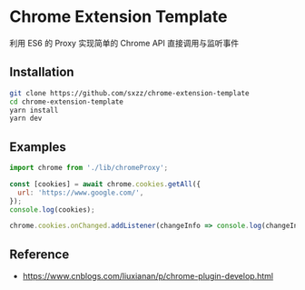 # Chrome Extension Template

利用 ES6 的 Proxy 实现简单的 Chrome API 直接调用与监听事件

## Installation

```bash
git clone https://github.com/sxzz/chrome-extension-template
cd chrome-extension-template
yarn install
yarn dev
```

## Examples

```javascript
import chrome from './lib/chromeProxy';

const [cookies] = await chrome.cookies.getAll({
  url: 'https://www.google.com/',
});
console.log(cookies);

chrome.cookies.onChanged.addListener(changeInfo => console.log(changeInfo));
```

## Reference

- https://www.cnblogs.com/liuxianan/p/chrome-plugin-develop.html
